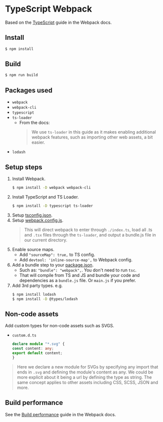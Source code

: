 # TypeScript Webpack

Based on the [TypeScript](https://webpack.js.org/guides/typescript/) guide in the Webpack docs.


## Install

```sh
$ npm install
```

## Build

```sh
$ npm run build
```


## Packages used

- `webpack`
- `webpack-cli`
- `typescript`
- `ts-loader`
    - From the docs:
        > We use `ts-loader` in this guide as it makes enabling additional webpack features, such as importing other web assets, a bit easier.
- `lodash`


## Setup steps

1. Install Webpack.
    ```sh
    $ npm install -D webpack webpack-cli
    ```
2. Install TypeScript and TS Loader.
    ```sh
    $ npm install -D typescript ts-loader
    ```
3. Setup [tsconfig.json](tsconfig.json).
4. Setup [webpack.config.js](webpack.config.js).
    > This will direct webpack to enter through `./index.ts`, load all .ts and `.tsx` files through the `ts-loader`, and output a bundle.js file in our current directory.
5. Enable source maps.
    - Add `"sourceMap": true,` to TS config.
    - Add `devtool: 'inline-source-map',` to Webpack config.
6. Add a bundle step to your [package.json](package.json).
    - Such as: `"bundle": "webpack",`. You don't need to run `tsc`.
    - That will compile from TS and JS and bundle your code and dependencies as a `bundle.js` file. Or `main.js` if you prefer.
7. Add 3rd party types. e.g.
    ```sh
    $ npm install lodash
    $ npm install -D @types/lodash
    ```

## Non-code assets

Add custom types for non-code assets such as SVGS.

- `custom.d.ts`
    ```typescript
    declare module "*.svg" {
    const content: any;
    export default content;
    }
    ```

> Here we declare a new module for SVGs by specifying any import that ends in `.svg` and defining the module's content as any. We could be more explicit about it being a url by defining the type as string. The same concept applies to other assets including CSS, SCSS, JSON and more.


## Build performance

See the [Build performance](https://webpack.js.org/guides/build-performance/) guide in the Webpack docs.
